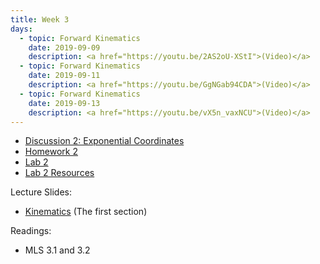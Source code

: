 ```yaml
---
title: Week 3
days:
  - topic: Forward Kinematics
    date: 2019-09-09
    description: <a href="https://youtu.be/2AS2oU-XStI">(Video)</a>
  - topic: Forward Kinematics
    date: 2019-09-11
    description: <a href="https://youtu.be/GgNGab94CDA">(Video)</a>
  - topic: Forward Kinematics
    date: 2019-09-13
    description: <a href="https://youtu.be/vX5n_vaxNCU">(Video)</a>
---
```


- [Discussion 2: Exponential Coordinates](..assets/discussions/D2___Exponential_Coordinates.pdf)
- [Homework 2](../assets/hw/HW2-fall2019.pdf)
- [Lab 2](../assets/labs/lab2.pdf)
- [Lab 2 Resources](../assets/labs/Lab_2_Resources.zip)

Lecture Slides:
- [Kinematics](../assets/lectures/refs/Kinematics_MLS_Chap3.pdf) (The first section)

Readings:
- MLS 3.1 and 3.2
